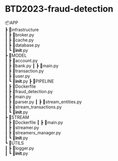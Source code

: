 # BTD2023-fraud-detection 
📦APP <br />
 ┣ 📂infrastructure <br />
 ┃ ┣ 📜broker.py <br />
 ┃ ┣ 📜cache.py <br />
 ┃ ┣ 📜database.py <br />
 ┃ ┗ 📜__init__.py <br />
 ┣ 📂MODEL <br />
 ┃ ┣ 📜account.py <br />
 ┃ ┣ 📜bank.py
 ┃ ┣ 📜main.py <br />
 ┃ ┣ 📜transaction.py <br />
 ┃ ┣ 📜user.py <br />
 ┃ ┗ 📜__init__.py
 ┣ 📂PIPELINE <br />
 ┃ ┣ 📜Dockerfile <br />
 ┃ ┣ 📜fraud_detection.py <br />
 ┃ ┣ 📜main.py <br />
 ┃ ┣ 📜parser.py
 ┃ ┣ 📜stream_entities.py <br />
 ┃ ┣ 📜stream_transactions.py <br />
 ┃ ┗ 📜__init__.py <br />
 ┣ 📂STREAM <br />
 ┃ ┣ 📜Dockerfile
 ┃ ┣ 📜main.py <br />
 ┃ ┣ 📜streamer.py <br />
 ┃ ┣ 📜streamers_manager.py <br />
 ┃ ┗ 📜__init__.py <br />
 ┗ 📂UTILS <br />
 ┃ ┣ 📜logger.py <br />
 ┃ ┗ 📜__init__.py <br />

